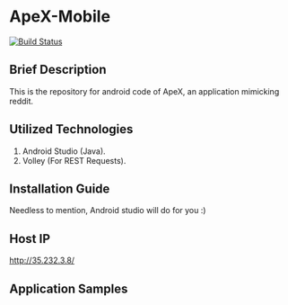 # ApeX-Mobile
[![Build Status](https://travis-ci.com/DarkGeekMS/ApeX-Mobile.svg?token=kEyZRKsdTeESZQ8KMgx8&branch=master)](https://travis-ci.com/DarkGeekMS/ApeX-Mobile)

## Brief Description

This is the repository for android code of ApeX, an application mimicking reddit.


## Utilized Technologies 

1) Android Studio (Java).
2) Volley (For REST Requests).


## Installation Guide

Needless to mention, Android studio will do for you :)

## Host IP
http://35.232.3.8/

## Application Samples

<To be Added>

